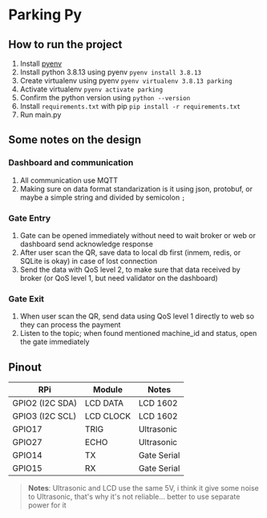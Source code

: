 # Parking Py

## How to run the project
1. Install [pyenv](https://github.com/pyenv/pyenv)
2. Install python 3.8.13 using pyenv `pyenv install 3.8.13`
3. Create virtualenv using pyenv `pyenv virtualenv 3.8.13 parking`
4. Activate virtualenv `pyenv activate parking`
5. Confirm the python version using `python --version`
6. Install `requirements.txt` with pip `pip install -r requirements.txt`
7. Run main.py

## Some notes on the design
### Dashboard and communication
1. All communication use MQTT
2. Making sure on data format standarization is it using json, protobuf, or maybe a simple string and divided by semicolon `;`
### Gate Entry
1. Gate can be opened immediately without need to wait broker or web or dashboard send acknowledge response
2. After user scan the QR, save data to local db first (inmem, redis, or SQLite is okay) in case of lost connection
3. Send the data with QoS level 2, to make sure that data received by broker (or QoS level 1, but need validator on the dashboard)
### Gate Exit
1. When user scan the QR, send data using QoS level 1 directly to web so they can process the payment
2. Listen to the topic; when found mentioned machine_id and status, open the gate immediately

## Pinout

| RPi | Module | Notes |
| -- | ---- | --- |
| GPIO2 (I2C SDA) | LCD DATA | LCD 1602 |
| GPIO3 (I2C SCL) | LCD CLOCK | LCD 1602 |
| GPIO17 | TRIG | Ultrasonic |
| GPIO27 | ECHO | Ultrasonic |
| GPIO14 | TX | Gate Serial |
| GPIO15 | RX | Gate Serial |

> **Notes**: Ultrasonic and LCD use the same 5V, i think it give some noise to Ultrasonic, that's why it's not reliable... better to use separate power for it
